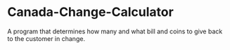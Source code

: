 # Canada-Change-Calculator
A program that determines how many and what bill and coins to give back to the customer in change. 
